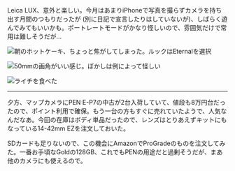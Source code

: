 Leica LUX、意外と楽しい。今月はあまりiPhoneで写真を撮らずカメラを持ち出す月間のつもりだったが (別に日記で宣言したりはしていないが)、しばらく遊んでみてもいいかも。ポートレートモードがかなり怪しいので、雰囲気だけで常用は難しそうだが...

![朝のホットケーキ、ちょっと焦がしてしまった。ルックはEternalを選択](https://photos.old.apkas.net/medium/202406/20240608-085534.webp)

![50mmの画角がいい感じ。ぼかしは例によって怪しい](https://photos.old.apkas.net/medium/202406/20240608-122445.webp)

![ライチを食べた](https://photos.old.apkas.net/medium/202406/20240608-201302.webp)

---

夕方、マップカメラにPEN E-P7の中古が2台入荷していて、値段も8万円台だったので、ポイント利用で確保。もう一台の方もすぐに売れていたようで、人気なんだなあ。今回の在庫はボディ単品だったので、レンズはとりあえずキットにもなっている14-42mm EZを注文しておいた。

SDカードも足りないので、この機会にAmazonでProGradeのものを注文してみた。一番お手頃なGoldの128GB、これでもPENの用途だと過剰そうだが、まあ他のカメラにも使えるので。
